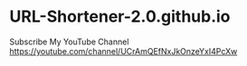 # URL-Shortener-2.0.github.io
Subscribe My YouTube Channel 
https://youtube.com/channel/UCrAmQEfNxJkOnzeYxI4PcXw
